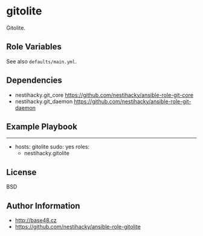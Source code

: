 gitolite
========

Gitolite.

Role Variables
--------------

See also `defaults/main.yml`.

Dependencies
------------

* nestihacky.git_core https://github.com/nestihacky/ansible-role-git-core
* nestihacky.git_daemon https://github.com/nestihacky/ansible-role-git-daemon

Example Playbook
----------------

   ---
   - hosts: gitolite
     sudo: yes
       roles:
       - nestihacky.gitolite

License
-------

BSD

Author Information
------------------

* http://base48.cz
* https://github.com/nestihacky/ansible-role-gitolite

